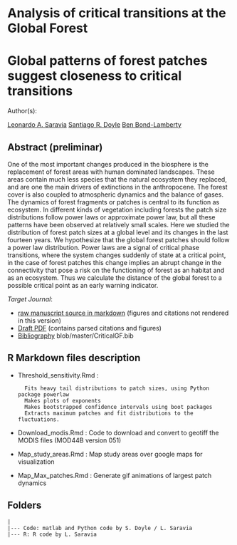 # Analysis of critical transitions at the Global Forest
# Global patterns of forest patches suggest closeness to critical transitions

Author(s): 

[Leonardo A. Saravia](mailto:lsaravia@ungs.edu.ar)
[Santiago R. Doyle]()
[Ben Bond-Lamberty]()

## Abstract (preliminar)

One of the most important changes produced in the biosphere is the replacement of forest areas with human dominated landscapes. These areas contain much less species that the natural ecosystem they replaced, and are one the main drivers of extinctions in the anthropocene. The forest cover is also coupled to atmospheric dynamics and the balance of gases. The dynamics of forest fragments or patches is central to its function as ecosystem.  In different kinds of vegetation including forests the patch size distributions follow power laws or approximate power law, but all these patterns have been observed at relatively small scales. Here we studied the distribution of forest patch sizes at a global level and its changes in the last fourteen years. We hypothesize that the global forest patches should follow a power law distribution. Power laws are a signal of critical phase transitions, where the system changes suddenly of state at a critical point, in the case of forest patches this change implies an abrupt change in the connectivity that pose a risk on the functioning of forest as an habitat and as an ecosystem. Thus we calculate the distance of the global forest to a possible critical point as an early warning indicator.     


*Target Journal*: []()

* [raw manuscript source in markdown](https://github.com/lsaravia/CriticalGlobalForest/blob/master/CriticalGF.md) (figures and citations not rendered in this version)
* [Draft PDF](https://github.com/lsaravia/CriticalGlobalForest/blob/master/CriticalGF.pdf) (contains parsed citations and figures)
* [Bibliography](https://github.com/lsaravia/CriticalGlobalForest/blob/master/CriticalGF.bib) blob/master/CriticalGF.bib

## R Markdown files description



* Threshold_sensitivity.Rmd :

		Fits heavy tail distributions to patch sizes, using Python package powerlaw
		Makes plots of exponents 
		Makes bootstrapped confidence intervals using boot packages 
		Extracts maximum patches and fit distributions to the fluctuations. 



* Download_modis.Rmd : Code to download and convert to geotiff the MODIS files (MOD44B version 051) 

* Map_study_areas.Rmd : Map study areas over google maps for visualization 

* Map_Max_patches.Rmd : Generate gif animations of largest patch dynamics



## Folders

	| 
	|--- Code: matlab and Python code by S. Doyle / L. Saravia
	|--- R: R code by L. Saravia
    	 